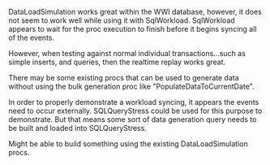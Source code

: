 DataLoadSimulation works great within the WWI database, however, it does not seem to work well while using it with SqlWorkload. SqlWorkload appears to wait for the proc execution to finish before it begins syncing all of the events.

However, when testing against normal individual transactions...such as simple inserts, and queries, then the realtime replay works great.

There may be some existing procs that can be used to generate data without using the bulk generation proc like "PopulateDataToCurrentDate".

In order to properly demonstrate a workload syncing, it appears the events need to occur externally. SQLQueryStress could be used for this purpose to demonstrate. But that means some sort of data generation query needs to be built and loaded into SQLQueryStress.

Might be able to build something using the existing DataLoadSimulation procs.